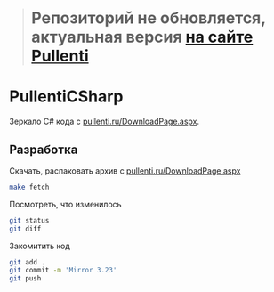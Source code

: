 > # Репозиторий не обновляется, актуальная версия <a href="http://www.pullenti.ru/Download">на сайте Pullenti</a> 

# PullentiCSharp

Зеркало C# кода с [pullenti.ru/DownloadPage.aspx](http://www.pullenti.ru/DownloadPage.aspx).

## Разработка

Скачать, распаковать архив с [pullenti.ru/DownloadPage.aspx](http://www.pullenti.ru/DownloadPage.aspx)

```bash
make fetch
```

Посмотреть, что изменилось

```bash
git status
git diff
```

Закомитить код

```bash
git add .
git commit -m 'Mirror 3.23'
git push
```

